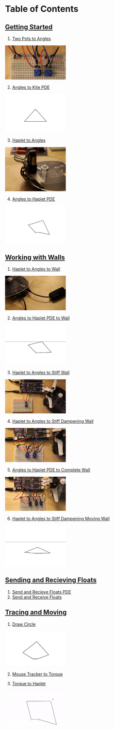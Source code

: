# Table of Contents

## [Getting Started](./01_Getting%20Started)
1. [Two Pots to Angles](./01_Getting%20Started/01_TwoPotsToAngles.md)

<img src="01_Getting%20Started/Images/IMG_3489.JPG" width ="200px">

2. [Angles to Kite PDE](/01_Getting%20Started/02_AnglesToKite_PDE.md)

<img src= "01_Getting%20Started/Images/Kite_gif.gif" width="200px">

3. [Haplet to Angles](/01_Getting%20Started/03_HapletToAngles.md)

<img src="01_Getting%20Started/Images/klaglmnccmgmpnid.jpg" width ="200px">

4. [Angles to Haplet PDE](/01_Getting%20Started/04_AnglesToHaplet_PDE.md)

<img src="01_Getting%20Started/Images/Haplet_gif.gif" width = "200px">

## [Working with Walls](/02_Working%20with%20Walls)
1. [Haplet to Angles to Wall](/02_Working%20with%20Walls/01_HapletToAngles_Wall.md)

<img src="02_Working%20with%20Walls/Images/IMG_3504.JPG" width ="200px">

2. [Angles to Haplet PDE to Wall](/02_Working%20with%20Walls/02_AnglesToHaplet_Wall_PDE.md)

<img src="02_Working%20with%20Walls/Images/BasicWall.gif" width ="200px">

3. [Haplet to Angles to Stiff Wall](/02_Working%20with%20Walls/03_HapletToAngles_WallStiffness.md)

<img src="02_Working%20with%20Walls/Images/IMG_3507.JPG" width ="200px">

4. [Haplet to Angles to Stiff Dampening Wall](/02_Working%20with%20Walls/04_HapletToAngles_WallStiffnessDamper.md)

<img src="02_Working%20with%20Walls/Images/IMG_3509.JPG" width ="200px">

5. [Angles to Haplet PDE to Complete Wall](/02_Working%20with%20Walls/05_HapletToAngles_CompleteWall.md)

<img src="02_Working%20with%20Walls/Images/IMG_3512.JPG" width ="200px">

6. [Haplet to Angles to Stiff Dampening Moving Wall](/02_Working%20with%20Walls/06_AnglesToHaplet_MovingWall_PDE.md)

<img src="02_Working%20with%20Walls/Images/Final%20Wall.gif" width ="200px">

## [Sending and Recieving Floats](03_Sending%20and%20Recieving%20Floats)

1. [Send and Recieve Floats PDE](03_Sending%20and%20Recieving%20Floats/01_SendAndReceiveFloats_PDE.md)
2. [Send and Receive Floats](03_Sending%20and%20Recieving%20Floats/02_SendAndReceiveFloats.md)

## [Tracing and Moving](04_Tracing%20and%20Moving)
1. [Draw Circle](04_Tracing%20and%Moving/01_DrawCircle.md)

<img src="04_Tracing%20and%20Moving/Images/Circle.gif" width ="200px">

2. [Mouse Tracker to Torque](04_Tracing%20and%Moving/02_TorqueToHaplet.md)



3. [Torque to Haplet](04_Tracing%20and%Moving/03_MouseTrackerToTorque)

<img src="04_Tracing%20and%20Moving/Images/Tracker.gif" width ="200px">
